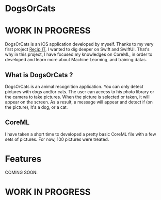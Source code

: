 # DogsOrCats
# WORK IN PROGRESS
DogsOrCats is an iOS application developed by myself. 
Thanks to my very first project [Recip'IT](https://github.com/0cl132/RecipIT), I wanted to dig deeper on Swift and SwiftUI.
That's why in this project, I have focused my knowledges on CoreML, in order to developed and learn more about Machine Learning, 
and training datas.

## What is DogsOrCats ? 
DogsOrCats is an animal recognition application. You can only detect pictures with dogs and/or cats.
The user can access to his photo library or the camera to take pictures. When the picture is selected or taken, it will appear on the screen.
As a result, a message will appear and detect if (on the picture), it's a dog, or a cat.

## CoreML
I have taken a short time to developed a pretty basic CoreML file with a few sets of pictures. For now, 100 pictures were treated.

# Features
COMING SOON.


# WORK IN PROGRESS


